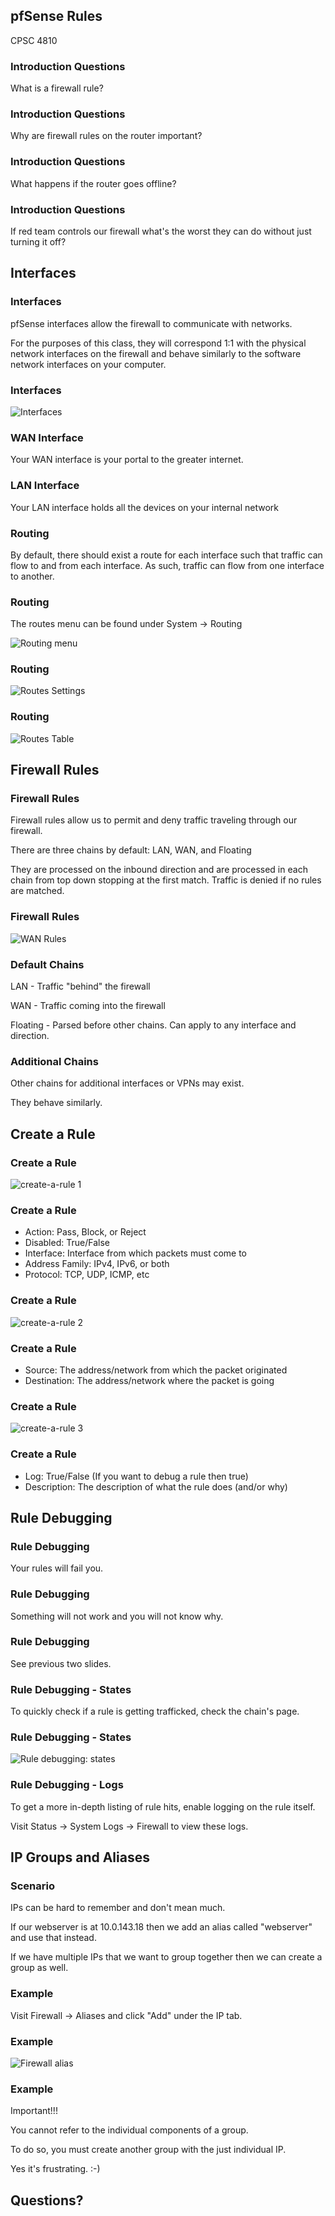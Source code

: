 ## pfSense Rules

CPSC 4810



### Introduction Questions

What is a firewall rule?


### Introduction Questions

Why are firewall rules on the router important?


### Introduction Questions

What happens if the router goes offline?


### Introduction Questions

If red team controls our firewall what's the worst they can do without just turning it off?



## Interfaces

### Interfaces

pfSense interfaces allow the firewall to communicate with networks.

For the purposes of this class, they will correspond 1:1 with the physical network interfaces on the firewall and behave similarly to the software network interfaces on your computer.


### Interfaces

![Interfaces](listed-interfaces.png)

### WAN Interface

Your WAN interface is your portal to the greater internet.


### LAN Interface

Your LAN interface holds all the devices on your internal network


### Routing

By default, there should exist a route for each interface such that traffic can flow to and from each interface. As such, traffic can flow from one interface to another.


### Routing

The routes menu can be found under System -> Routing

![Routing menu](routes_menu.png)


### Routing

![Routes Settings](routes_settings.png)


### Routing

![Routes Table](routing_table.png)


## Firewall Rules


### Firewall Rules


Firewall rules allow us to permit and deny traffic traveling through our firewall.

There are three chains by default: LAN, WAN, and Floating

They are processed on the inbound direction and are processed in each chain from top down stopping at the first match. Traffic is denied if no rules are matched.


### Firewall Rules

![WAN Rules](WAN-rules.png)


### Default Chains

LAN - Traffic "behind" the firewall

WAN - Traffic coming into the firewall

Floating - Parsed before other chains. Can apply to any interface and direction.


### Additional Chains

Other chains for additional interfaces or VPNs may exist.

They behave similarly.



## Create a Rule

### Create a Rule

![create-a-rule 1](create-a-rule-1.png)


### Create a Rule

* Action: Pass, Block, or Reject
* Disabled: True/False
* Interface: Interface from which packets must come to
* Address Family: IPv4, IPv6, or both
* Protocol: TCP, UDP, ICMP, etc


### Create a Rule

![create-a-rule 2](create-a-rule-2.png)


### Create a Rule

* Source: The address/network from which the packet originated
* Destination: The address/network where the packet is going


### Create a Rule

![create-a-rule 3](create-a-rule-3.png)


### Create a Rule

* Log: True/False (If you want to debug a rule then true)
* Description: The description of what the rule does (and/or why)



## Rule Debugging


### Rule Debugging

Your rules will fail you.


### Rule Debugging

Something will not work and you will not know why.


### Rule Debugging

See previous two slides.


### Rule Debugging - States

To quickly check if a rule is getting trafficked, check the chain's page.

### Rule Debugging - States

![Rule debugging: states](rule-debugging-states.png)


### Rule Debugging - Logs

To get a more in-depth listing of rule hits, enable logging on the rule itself.

Visit Status -> System Logs -> Firewall to view these logs.



## IP Groups and Aliases


### Scenario

IPs can be hard to remember and don't mean much.

If our webserver is at 10.0.143.18 then we add an alias called "webserver" and use that instead.

If we have multiple IPs that we want to group together then we can create a group as well.


### Example

Visit Firewall -> Aliases and click "Add" under the IP tab.


### Example

![Firewall alias](firewall-alias.png)


### Example

Important!!!

You cannot refer to the individual components of a group.

To do so, you must create another group with the just individual IP.

Yes it's frustrating. :-)


## Questions?


